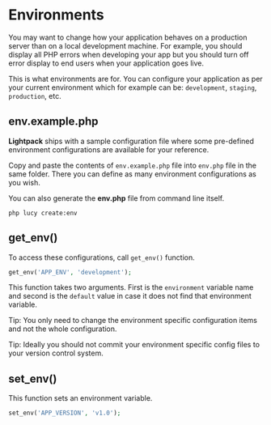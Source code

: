 # Environments

You may want to change how your application behaves on a production server than on a local
development machine. For example, you should display all PHP errors when developing your
app but you should turn off error display to end users when your application goes live.

This is what environments are for. You can configure your application as per your current 
environment which for example can be: `development`, `staging`, `production`, etc.

## env.example.php

**Lightpack** ships with a sample configuration file where some pre-defined environment configurations are available for your reference. 

Copy and paste the contents of `env.example.php` file into `env.php` file in the same folder. There
you can define as many environment configurations as you wish.

You can also generate the **env.php** file from command line itself.

```terminal
php lucy create:env
```

## get_env()

To access these configurations, call `get_env()` function.

```php
get_env('APP_ENV', 'development');
```

This function takes two arguments. First is the `environment` variable name and second is the `default` value in case it does not find that environment variable.

<p class="tip">Tip: You only need to change the environment specific configuration items and not the whole configuration.</p>

<p class="tip">Tip: Ideally you should not commit your environment specific config files to your version control system.</p>

## set_env()

This function sets an environment variable.

```php
set_env('APP_VERSION', 'v1.0');
```